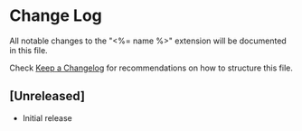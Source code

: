 # Change Log

All notable changes to the "<%= name %>" extension will be documented in this file.

Check [Keep a Changelog](http://keepachangelog.com/) for recommendations on how to structure this file.

## [Unreleased]

- Initial release

